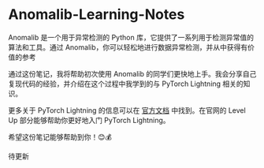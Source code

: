 # Anomalib-Learning-Notes
Anomalib 是一个用于异常检测的 Python 库，它提供了一系列用于检测异常值的算法和工具。通过 Anomalib，你可以轻松地进行数据异常检测，并从中获得有价值的参考

通过这份笔记，我将帮助初次使用 Anomalib 的同学们更快地上手。我会分享自己复现代码的经验，并介绍在这个过程中我学到的与 PyTorch Lightning 相关的知识。

更多关于 PyTorch Lightning 的信息可以在 [官方文档](https://lightning.ai/docs/pytorch/stable/) 中找到。在官网的 Level Up 部分能够帮助你更好地入门 PyTorch Lightning。

希望这份笔记能够帮助到你！😊💰

待更新
